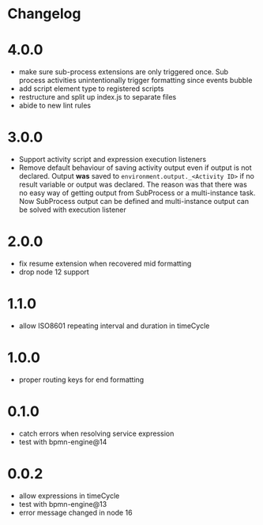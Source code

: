 Changelog
=========

# 4.0.0

- make sure sub-process extensions are only triggered once. Sub process activities unintentionally trigger formatting since events bubble
- add script element type to registered scripts
- restructure and split up index.js to separate files
- abide to new lint rules

# 3.0.0

- Support activity script and expression execution listeners
- Remove default behaviour of saving activity output even if output is not declared. Output **was** saved to `environment.output._<Activity ID>` if no result variable or output was declared. The reason was that there was no easy way of getting output from SubProcess or a multi-instance task. Now SubProcess output can be defined and multi-instance output can be solved with execution listener

# 2.0.0

- fix resume extension when recovered mid formatting
- drop node 12 support

# 1.1.0

- allow ISO8601 repeating interval and duration in timeCycle

# 1.0.0

- proper routing keys for end formatting

# 0.1.0

- catch errors when resolving service expression
- test with bpmn-engine@14

# 0.0.2

- allow expressions in timeCycle
- test with bpmn-engine@13
- error message changed in node 16
